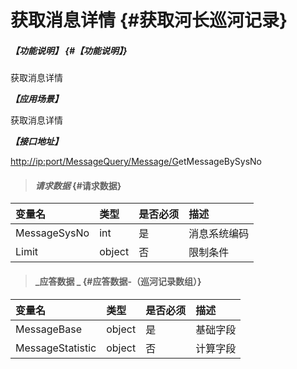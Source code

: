# 获取消息详情 {#获取河长巡河记录}

##### _【功能说明】_ {#【功能说明】}

获取消息详情

_**【应用场景】**_

获取消息详情

_**【接口地址】**_

[http://ip:port/MessageQuery/Message/G](http://ip:port/HMQuery/PatrolRiver/GetPatrolRivers)etMessageBySysNo

> #### _请求数据_ {#请求数据}

| 变量名 | 类型 | 是否必须 | 描述 |
| :--- | :--- | :--- | :--- |
| MessageSysNo | int | 是 | 消息系统编码 |
| Limit | object | 否 | 限制条件 |

> #### _应答数据 _ {#应答数据-（巡河记录数组）}

| 变量名 | 类型 | 是否必须 | 描述 |
| :--- | :--- | :--- | :--- |
| MessageBase | object | 是 | 基础字段 |
| MessageStatistic | object | 否 | 计算字段 |



